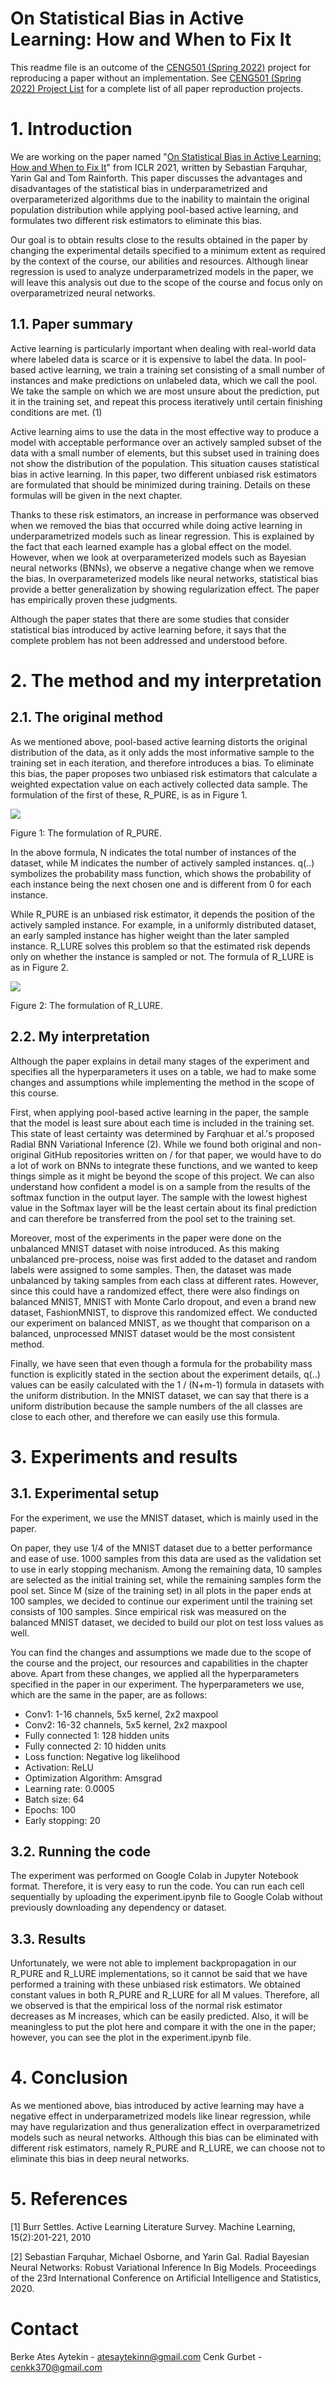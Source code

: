 # On Statistical Bias in Active Learning: How and When to Fix It

This readme file is an outcome of the [CENG501 (Spring 2022)](https://ceng.metu.edu.tr/~skalkan/DL/) project for reproducing a paper without an implementation. See [CENG501 (Spring 2022) Project List](https://github.com/CENG501-Projects/CENG501-Spring2022) for a complete list of all paper reproduction projects.

# 1. Introduction

We are working on the paper named "[On Statistical Bias in Active Learning: How and When to Fix It](https://arxiv.org/abs/2101.11665)" from ICLR 2021, written by Sebastian Farquhar, Yarin Gal and Tom Rainforth. This paper discusses the advantages and disadvantages of the statistical bias in underparametrized and overparameterized algorithms due to the inability to maintain the original population distribution while applying pool-based active learning, and formulates two different risk estimators to eliminate this bias.

Our goal is to obtain results close to the results obtained in the paper by changing the experimental details specified to a minimum extent as required by the context of the course, our abilities and resources. Although linear regression is used to analyze underparametrized models in the paper, we will leave this analysis out due to the scope of the course and focus only on overparametrized neural networks.


## 1.1. Paper summary

Active learning is particularly important when dealing with real-world data where labeled data is scarce or it is expensive to label the data. In pool-based active learning, we train a training set consisting of a small number of instances and make predictions on unlabeled data, which we call the pool. We take the sample on which we are most unsure about the prediction, put it in the training set, and repeat this process iteratively until certain finishing conditions are met. (1)

Active learning aims to use the data in the most effective way to produce a model with acceptable performance over an actively sampled subset of the data with a small number of elements, but this subset used in training does not show the distribution of the population. This situation causes statistical bias in active learning. In this paper, two different unbiased risk estimators are formulated that should be minimized during training. Details on these formulas will be given in the next chapter.

Thanks to these risk estimators, an increase in performance was observed when we removed the bias that occurred while doing active learning in underparametrized models such as linear regression. This is explained by the fact that each learned example has a global effect on the model. However, when we look at overparameterized models such as Bayesian neural networks (BNNs), we observe a negative change when we remove the bias. In overparameterized models like neural networks, statistical bias provide a better generalization by showing regularization effect. The paper has empirically proven these judgments.

Although the paper states that there are some studies that consider statistical bias introduced by active learning before, it says that the complete problem has not been addressed and understood before.


# 2. The method and my interpretation


## 2.1. The original method

As we mentioned above, pool-based active learning distorts the original distribution of the data, as it only adds the most informative sample to the training set in each iteration, and therefore introduces a bias. To eliminate this bias, the paper proposes two unbiased risk estimators that calculate a weighted expectation value on each actively collected data sample. The formulation of the first of these, R_PURE, is as in Figure 1.

![](image_final1.jpeg)

Figure 1: The formulation of R_PURE.

In the above formula, N indicates the total number of instances of the dataset, while M indicates the number of actively sampled instances. q(..) symbolizes the probability mass function, which shows the probability of each instance being the next chosen one and is different from 0 for each instance.

While R_PURE is an unbiased risk estimator, it depends the position of the actively sampled instance. For example, in a uniformly distributed dataset, an early sampled instance has higher weight than the later sampled instance. R_LURE solves this problem so that the estimated risk depends only on whether the instance is sampled or not. The formula of R_LURE is as in Figure 2.

![](image_final2.jpeg)

Figure 2: The formulation of R_LURE.


## 2.2. My interpretation 

Although the paper explains in detail many stages of the experiment and specifies all the hyperparameters it uses on a table, we had to make some changes and assumptions while implementing the method in the scope of this course.

First, when applying pool-based active learning in the paper, the sample that the model is least sure about each time is included in the training set. This state of least certainty was determined by Farqhuar et al.'s proposed Radial BNN Variational Inference (2). While we found both original and non-original GitHub repositories written on / for that paper, we would have to do a lot of work on BNNs to integrate these functions, and we wanted to keep things simple as it might be beyond the scope of this project. We can also understand how confident a model is on a sample from the results of the softmax function in the output layer. The sample with the lowest highest value in the Softmax layer will be the least certain about its final prediction and can therefore be transferred from the pool set to the training set.

Moreover, most of the experiments in the paper were done on the unbalanced MNIST dataset with noise introduced. As this making unbalanced pre-process, noise was first added to the dataset and random labels were assigned to some samples. Then, the dataset was made unbalanced by taking samples from each class at different rates. However, since this could have a randomized effect, there were also findings on balanced MNIST, MNIST with Monte Carlo dropout, and even a brand new dataset, FashionMNIST, to disprove this randomized effect. We conducted our experiment on balanced MNIST, as we thought that comparison on a balanced, unprocessed MNIST dataset would be the most consistent method.

Finally, we have seen that even though a formula for the probability mass function is explicitly stated in the section about the experiment details, q(..) values can be easily calculated with the 1 / (N+m-1) formula in datasets with the uniform distribution. In the MNIST dataset, we can say that there is a uniform distribution because the sample numbers of the all classes are close to each other, and therefore we can easily use this formula.


# 3. Experiments and results

## 3.1. Experimental setup

For the experiment, we use the MNIST dataset, which is mainly used in the paper.

On paper, they use 1/4 of the MNIST dataset due to a better performance and ease of use. 1000 samples from this data are used as the validation set to use in early stopping mechanism. Among the remaining data, 10 samples are selected as the initial training set, while the remaining samples form the pool set. Since M (size of the training set) in all plots in the paper ends at 100 samples, we decided to continue our experiment until the training set consists of 100 samples. Since empirical risk was measured on the balanced MNIST dataset, we decided to build our plot on test loss values as well.

You can find the changes and assumptions we made due to the scope of the course and the project, our resources and capabilities in the chapter above. Apart from these changes, we applied all the hyperparameters specified in the paper in our experiment. The hyperparameters we use, which are the same in the paper, are as follows: 
- Conv1: 1-16 channels, 5x5 kernel, 2x2 maxpool
- Conv2: 16-32 channels, 5x5 kernel, 2x2 maxpool
- Fully connected 1: 128 hidden units
- Fully connected 2: 10 hidden units
- Loss function: Negative log likelihood
- Activation: ReLU
- Optimization Algorithm: Amsgrad
- Learning rate: 0.0005
- Batch size: 64
- Epochs: 100
- Early stopping: 20


## 3.2. Running the code

The experiment was performed on Google Colab in Jupyter Notebook format. Therefore, it is very easy to run the code. You can run each cell sequentially by uploading  the experiment.ipynb file to Google Colab without previously downloading any dependency or dataset.


## 3.3. Results

Unfortunately, we were not able to implement backpropagation in our R_PURE and R_LURE implementations, so it cannot be said that we have performed a training with these unbiased risk estimators. We obtained constant values in both R_PURE and R_LURE for all M values. Therefore, all we observed is that the empirical loss of the normal risk estimator decreases as M increases, which can be easily predicted. Also, it will be meaningless to put the plot here and compare it with the one in the paper; however, you can see the plot in the experiment.ipynb file.


# 4. Conclusion

As we mentioned above, bias introduced by active learning may have a negative effect in underparametrized models like linear regression, while may have regularization and thus generalization effect in overparametrized models such as neural networks. Although this bias can be eliminated with different risk estimators, namely R_PURE and R_LURE, we can choose not to eliminate this bias in deep neural networks.


# 5. References

[1] Burr Settles. Active Learning Literature Survey. Machine Learning, 15(2):201-221, 2010

[2] Sebastian Farquhar, Michael Osborne, and Yarin Gal. Radial Bayesian Neural Networks: Robust Variational Inference In Big Models. Proceedings of the 23rd International Conference on Artificial Intelligence and Statistics, 2020.


# Contact

Berke Ates Aytekin - atesaytekinn@gmail.com
Cenk Gurbet - cenkk370@gmail.com
